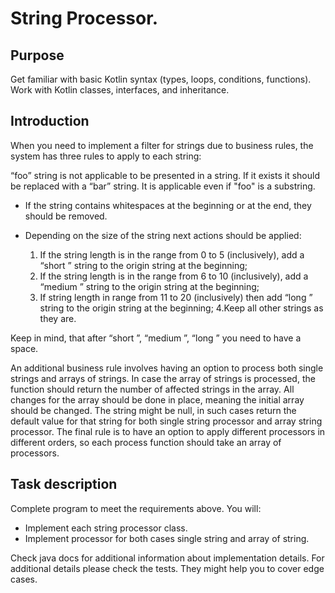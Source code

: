 # String Processor.

## Purpose
Get familiar with basic Kotlin syntax (types, loops, conditions, functions). Work with Kotlin classes, interfaces, and inheritance.

## Introduction
When you need to implement a filter for strings due to business rules, the system has three rules to apply to each string:

“foo” string is not applicable to be presented in a string. If it exists it should be replaced with a “bar” string. It is applicable even if "foo" is a substring.
* If the string contains whitespaces at the beginning or at the end, they should be removed.
* Depending on the size of the string next actions should be applied:

    1. If the string length is in the range from 0 to 5 (inclusively), add a “short ” string to the origin string at the beginning;
    2. If the string length is in the range from 6 to 10 (inclusively), add a “medium ” string to the origin string at the beginning;
    3. If string length in range from 11 to 20 (inclusively) then add “long ” string to the origin string at the beginning;
    4.Keep all other strings as they are.
       
Keep in mind, that after “short ”, “medium ”, “long ” you need to have a space.

An additional business rule involves having an option to process both single strings and arrays of strings.
In case the array of strings is processed, the function should return the number of affected strings in the array.
All changes for the array should be done in place, meaning the initial array should be changed.
The string might be null, in such cases return the default value for that string for both single string processor and array string processor.
The final rule is to have an option to apply different processors in different orders, so each process function should take an array of processors.


## Task description
Complete program to meet the requirements above. You will:

* Implement each string processor class.
* Implement processor for both cases single string and array of string.

Check java docs for additional information about implementation details.
For additional details please check the tests. They might help you to cover edge cases.